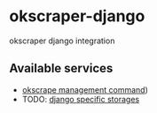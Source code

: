okscraper-django
================

okscraper django integration


Available services
------------------

* [okscrape management command](okscraper_django/management/commands/README.md))
* TODO: [django specific storages](https://github.com/hasadna/okscraper-django/issues/3)